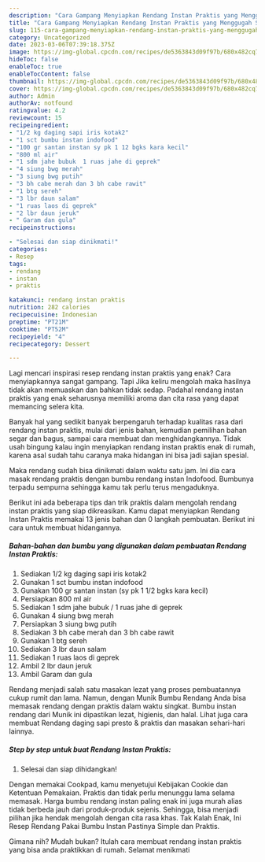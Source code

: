 ```yaml
---
description: "Cara Gampang Menyiapkan Rendang Instan Praktis yang Menggugah Selera "
title: "Cara Gampang Menyiapkan Rendang Instan Praktis yang Menggugah Selera "
slug: 115-cara-gampang-menyiapkan-rendang-instan-praktis-yang-menggugah-selera
category: Uncategorized
date: 2023-03-06T07:39:18.375Z
image: https://img-global.cpcdn.com/recipes/de5363843d09f97b/680x482cq70/rendang-instan-praktis-foto-resep-utama.jpg
hideToc: false
enableToc: true
enableTocContent: false
thumbnail: https://img-global.cpcdn.com/recipes/de5363843d09f97b/680x482cq70/rendang-instan-praktis-foto-resep-utama.jpg
cover: https://img-global.cpcdn.com/recipes/de5363843d09f97b/680x482cq70/rendang-instan-praktis-foto-resep-utama.jpg
author: Admin
authorAv: notfound
ratingvalue: 4.2
reviewcount: 15
recipeingredient:
- "1/2 kg daging sapi iris kotak2"
- "1 sct bumbu instan indofood"
- "100 gr santan instan sy pk 1 12 bgks kara kecil"
- "800 ml air"
- "1 sdm jahe bubuk  1 ruas jahe di geprek"
- "4 siung bwg merah"
- "3 siung bwg putih"
- "3 bh cabe merah dan 3 bh cabe rawit"
- "1 btg sereh"
- "3 lbr daun salam"
- "1 ruas laos di geprek"
- "2 lbr daun jeruk"
- " Garam dan gula"
recipeinstructions:

- "Selesai dan siap dinikmati!"
categories:
- Resep
tags:
- rendang
- instan
- praktis

katakunci: rendang instan praktis 
nutrition: 282 calories
recipecuisine: Indonesian
preptime: "PT21M"
cooktime: "PT52M"
recipeyield: "4"
recipecategory: Dessert

---
```



Lagi mencari inspirasi resep rendang instan praktis yang enak? Cara menyiapkannya sangat gampang. Tapi Jika keliru mengolah maka hasilnya tidak akan memuaskan dan bahkan tidak sedap. Padahal rendang instan praktis yang enak seharusnya memiliki aroma dan cita rasa yang dapat memancing selera kita.


Banyak hal yang sedikit banyak berpengaruh terhadap kualitas rasa dari rendang instan praktis, mulai dari jenis bahan, kemudian pemilihan bahan segar dan bagus, sampai cara membuat dan menghidangkannya. Tidak usah bingung kalau ingin menyiapkan rendang instan praktis enak di rumah, karena asal sudah tahu caranya maka hidangan ini bisa jadi sajian spesial.

Maka rendang sudah bisa dinikmati dalam waktu satu jam. Ini dia cara masak rendang praktis dengan bumbu rendang instan Indofood. Bumbunya terpadu sempurna sehingga kamu tak perlu terus mengaduknya.


Berikut ini ada beberapa tips dan trik praktis dalam mengolah rendang instan praktis yang siap dikreasikan. Kamu dapat menyiapkan Rendang Instan Praktis memakai 13 jenis bahan dan 0 langkah pembuatan. Berikut ini cara untuk membuat hidangannya.

<!--inarticleads1-->

##### Bahan-bahan dan bumbu yang digunakan dalam pembuatan Rendang Instan Praktis:

1. Sediakan 1/2 kg daging sapi iris kotak2
1. Gunakan 1 sct bumbu instan indofood
1. Gunakan 100 gr santan instan (sy pk 1 1/2 bgks kara kecil)
1. Persiapkan 800 ml air
1. Sediakan 1 sdm jahe bubuk / 1 ruas jahe di geprek
1. Gunakan 4 siung bwg merah
1. Persiapkan 3 siung bwg putih
1. Sediakan 3 bh cabe merah dan 3 bh cabe rawit
1. Gunakan 1 btg sereh
1. Sediakan 3 lbr daun salam
1. Sediakan 1 ruas laos di geprek
1. Ambil 2 lbr daun jeruk
1. Ambil  Garam dan gula


Rendang menjadi salah satu masakan lezat yang proses pembuatannya cukup rumit dan lama. Namun, dengan Munik Bumbu Rendang Anda bisa memasak rendang dengan praktis dalam waktu singkat. Bumbu instan rendang dari Munik ini dipastikan lezat, higienis, dan halal. Lihat juga cara membuat Rendang daging sapi presto &amp; praktis dan masakan sehari-hari lainnya. 

<!--inarticleads2-->

##### Step by step untuk buat Rendang Instan Praktis:


1. Selesai dan siap dihidangkan!

Dengan memakai Cookpad, kamu menyetujui Kebijakan Cookie dan Ketentuan Pemakaian. Praktis dan tidak perlu menunggu lama selama memasak. Harga bumbu rendang instan paling enak ini juga murah alias tidak berbeda jauh dari produk-produk sejenis. Sehingga, bisa menjadi pilihan jika hendak mengolah dengan cita rasa khas. Tak Kalah Enak, Ini Resep Rendang Pakai Bumbu Instan Pastinya Simple dan Praktis. 

Gimana nih? Mudah bukan? Itulah cara membuat rendang instan praktis yang bisa anda praktikkan di rumah. Selamat menikmati
